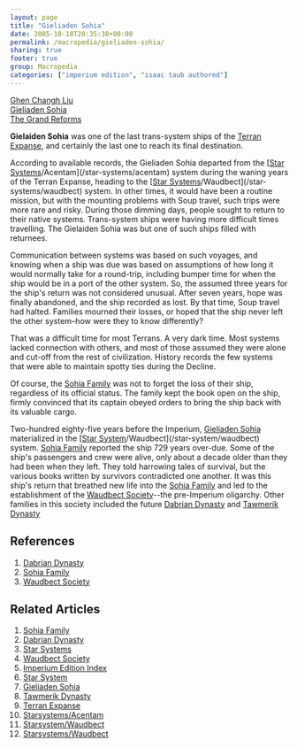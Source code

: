 ```yaml
---
layout: page
title: "Gieliaden Sohia"
date: 2005-10-18T20:35:38+00:00
permalink: /macropedia/gieliaden-sohia/
sharing: true
footer: true
group: Macropedia
categories: ["imperium edition", "isaac taub authored"]
---
```


<div class='row'>
	<div class='col-md-4'><a href='/macropedia/ghen-changh-liu'>Ghen Changh Liu</a></div>
	<div class='col-md-4'><a href='/macropedia/gieliaden-sohia'>Gieliaden Sohia</a></div>
	<div class='col-md-4'><a href='/macropedia/grand-reforms'>The Grand Reforms</a></div>
</div>


**Gielaiden Sohia** was one of the last trans-system ships of the [Terran Expanse](/chronology/first-expanse), and certainly the last one to reach its final destination.

According to available records, the Gieliaden Sohia departed from the [[Star Systems](/macropedia/star-systems)/Acentam](/star-systems/acentam) system during the waning years of the Terran Expanse, heading to the [[Star Systems](/macropedia/star-systems)/Waudbect](/star-systems/waudbect) system. In other times, it would have been a routine mission, but with the mounting problems with Soup travel, such trips were more rare and risky. During those dimming days, people sought to return to their native systems. Trans-system ships were having more difficult times travelling. The Gielaiden Sohia was but one of such ships filled with returnees.

Communication between systems was based on such voyages, and knowing when a ship was due was based on assumptions of how long it would normally take for a round-trip, including bumper time for when the ship would be in a port of the other system. So, the assumed three years for the ship's return was not considered unusual. After seven years, hope was finally abandoned, and the ship recorded as lost. By that time, Soup travel had halted. Families mourned their losses, or hoped that the ship never left the other system&ndash;how were they to know differently?

That was a difficult time for most Terrans. A very dark time. Most systems lacked connection with others, and most of those assumed they were alone and cut-off from the rest of civilization. History records the few systems that were able to maintain spotty ties during the Decline.

Of course, the [Sohia Family](/macropedia/sohia-family) was not to forget the loss of their ship, regardless of its official status. The family kept the book open on the ship, firmly convinced that its captain obeyed orders to bring the ship back with its valuable cargo.

Two-hundred eighty-five years before the Imperium, [Gieliaden Sohia](/macropedia/gieliaden-sohia) materialized in the [[Star System](/macropedia/star-system)/Waudbect](/star-system/waudbect) system. [Sohia Family](/macropedia/sohia-family) reported the ship 729 years over-due. Some of the ship's passengers and crew were alive, only about a decade older than they had been when they left. They told harrowing tales of survival, but the various books written by survivors contradicted one another. It was this ship's return that breathed new life into the [Sohia Family](/macropedia/sohia-family) and led to the establishment of the [Waudbect Society](/macropedia/waudbect-society)--the pre-Imperium oligarchy. Other families in this society included the future [Dabrian Dynasty](/macropedia/dabrian-dynasty) and [Tawmerik Dynasty](/macropedia/tawmerik-dynasty)

## References
1. [Dabrian Dynasty](/macropedia/dabrian-dynasty)
1. [Sohia Family](/macropedia/sohia-family)
1. [Waudbect Society](/macropedia/waudbect-society)

## Related Articles

1. [Sohia Family](/macropedia/sohia-family)
2. [Dabrian Dynasty](/macropedia/dabrian-dynasty)
3. [Star Systems](/macropedia/star-systems)
4. [Waudbect Society](/macropedia/waudbect-society)
5. [Imperium Edition Index](/macropedia/imperium-edition-index)
6. [Star System](/macropedia/star-system)
7. [Gieliaden Sohia](/macropedia/gieliaden-sohia)
8. [Tawmerik Dynasty](/macropedia/tawmerik-dynasty)
9. [Terran Expanse](/chronology/first-expanse)
10. [Starsystems/Acentam](/star-systems/acentam)
11. [Starsystem/Waudbect](/star-system/waudbect)
12. [Starsystems/Waudbect](/star-systems/waudbect)



 
